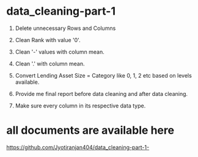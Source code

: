 # data_cleaning-part-1

1. Delete unnecessary Rows and Columns

2. Clean Rank with value  '0'. 

3. Clean '-' values with column mean.

4. Clean '.' with column mean.

5. Convert Lending Asset Size = Category like 0, 1, 2 etc based on levels available.

6. Provide me final report before data cleaning and after data cleaning.

7. Make sure every column in its respective data type.

# all documents are available here
https://github.com/Jyotiranjan404/data_cleaning-part-1-
